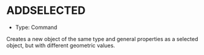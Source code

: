 # ADDSELECTED

- Type: Command

Creates a new object of the same type and general properties as a selected object, but with different geometric values.
